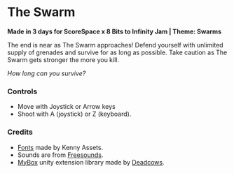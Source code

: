 # The Swarm

**Made in 3 days for ScoreSpace x 8 Bits to Infinity Jam | Theme: Swarms**

The end is near as The Swarm approaches! Defend yourself with unlimited supply of grenades and survive for as long as possible. Take caution as The Swarm gets stronger the more you kill.

*How long can you survive?*

### Controls
- Move with Joystick or Arrow keys
- Shoot with A (joystick) or Z (keyboard).

### Credits
- [Fonts](https://www.kenney.nl/assets/kenney-fonts) made by Kenny Assets.
- Sounds are from [Freesounds](https://freesound.org).
- [MyBox](https://github.com/Deadcows/MyBox) unity extension library made by [Deadcows](https://github.com/Deadcows).
